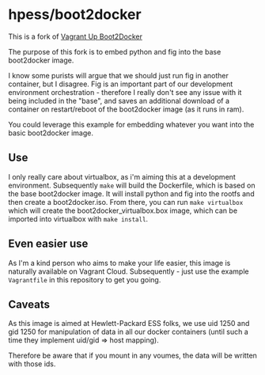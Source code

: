 # hpess/boot2docker
This is a fork of [Vagrant Up Boot2Docker](https://raw.github.com/mitchellh/boot2docker-vagrant-box)

The purpose of this fork is to embed python and fig into the base boot2docker image.

I know some purists will argue that we should just run fig in another container, but I disagree.  Fig is an important part of our development environment orchestration - therefore I really don't see any issue with it being included in the "base", and saves an additional download of a container on restart/reboot of the boot2docker image (as it runs in ram).

You could leverage this example for embedding whatever you want into the basic boot2docker image.

## Use
I only really care about virtualbox, as i'm aiming this at a development environment.  Subsequently `make` will build the Dockerfile, which is based on the base boot2docker image.  It will install python and fig into the rootfs and then create a boot2docker.iso.  From there, you can run `make virtualbox` which will create the boot2docker_virtualbox.box image, which can be imported into virtualbox with `make install`.

## Even easier use
As I'm a kind person who aims to make your life easier, this image is naturally available on Vagrant Cloud.  Subsequently - just use the example `Vagrantfile` in this repository to get you going.

## Caveats
As this image is aimed at Hewlett-Packard ESS folks, we use uid 1250 and gid 1250 for manipulation of data in all our docker containers (until such a time they implement uid/gid => host mapping).

Therefore be aware that if you mount in any voumes, the data will be written with those ids.
